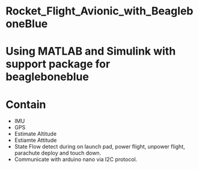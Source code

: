 # Rocket_Flight_Avionic_with_BeagleboneBlue

# Using MATLAB and Simulink with support package for beagleboneblue 
# Contain 
- IMU
- GPS
- Estimate Altitude 
- Estiamte Attitude 
- State Flow detect during on launch pad, power flight, unpower flight, parachute deploy and touch down. 
- Communicate with arduino nano via I2C protocol.
